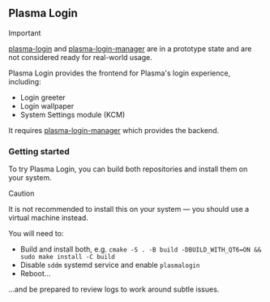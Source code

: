 ## Plasma Login

> [!important]
> [plasma-login](https://invent.kde.org/davidedmundson/plasma-login) and [plasma-login-manager](https://invent.kde.org/davidedmundson/plasma-login-manager) are in a prototype state and are not considered ready for real-world usage.

Plasma Login provides the frontend for Plasma's login experience, including:

 - Login greeter
 - Login wallpaper
 - System Settings module (KCM)

It requires [plasma-login-manager](https://invent.kde.org/davidedmundson/plasma-login-manager) which provides the backend.
 
### Getting started

To try Plasma Login, you can build both repositories and install them on your system.

> [!caution]
> It is not recommended to install this on your system — you should use a virtual machine instead.

You will need to:

- Build and install both, e.g. `cmake -S . -B build -DBUILD_WITH_QT6=ON && sudo make install -C build`
- Disable `sddm` systemd service and enable `plasmalogin`
- Reboot…

…and be prepared to review logs to work around subtle issues.
